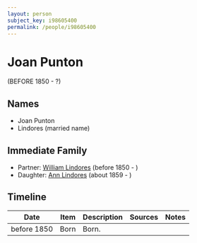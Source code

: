 ```yaml
---
layout: person
subject_key: i98605400
permalink: /people/i98605400
---
```


# Joan Punton
(BEFORE 1850 - ?)

## Names

* Joan Punton
* Lindores (married name)

## Immediate Family

* Partner: [William Lindores](./@80440796@-william-lindores-b1850-d.md) (before 1850 - )
* Daughter: [Ann Lindores](./@44575087@-ann-lindores-b1859-d.md) (about 1859 - )

## Timeline

Date | Item | Description | Sources | Notes
---|---|---|---|---
before 1850 | Born | Born. |  | 

